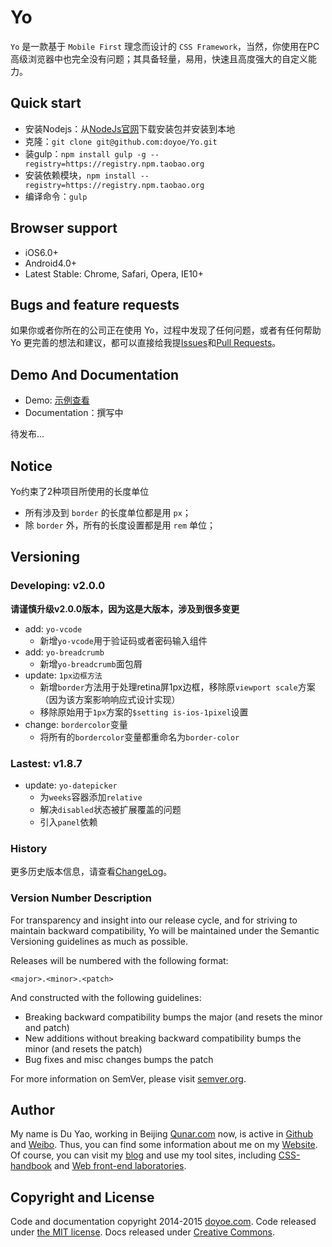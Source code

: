 # Yo

`Yo` 是一款基于 `Mobile First` 理念而设计的 `CSS Framework`，当然，你使用在PC高级浏览器中也完全没有问题；其具备轻量，易用，快速且高度强大的自定义能力。


## Quick start

* 安装Nodejs：从[NodeJs官网](http://nodejs.org)下载安装包并安装到本地
* 克隆：`git clone git@github.com:doyoe/Yo.git`
* 装gulp：`npm install gulp -g --registry=https://registry.npm.taobao.org`
* 安装依赖模块，`npm install --registry=https://registry.npm.taobao.org`
* 编译命令：`gulp`


## Browser support

* iOS6.0+
* Android4.0+
* Latest Stable: Chrome, Safari, Opera, IE10+


## Bugs and feature requests

如果你或者你所在的公司正在使用 Yo，过程中发现了任何问题，或者有任何帮助 Yo 更完善的想法和建议，都可以直接给我提[Issues](https://github.com/doyoe/Yo/issues/new)和[Pull Requests](https://github.com/doyoe/Yo/pulls)。


## Demo And Documentation

* Demo: [示例查看](http://doyoe.github.io/Yo/demo/)
* Documentation：撰写中

待发布...

## Notice

Yo约束了2种项目所使用的长度单位

* 所有涉及到 `border` 的长度单位都是用 `px`；
* 除 `border` 外，所有的长度设置都是用 `rem` 单位；

## Versioning

### Developing: v2.0.0

**请谨慎升级v2.0.0版本，因为这是大版本，涉及到很多变更**
* add: `yo-vcode`
    - 新增`yo-vcode`用于验证码或者密码输入组件
* add: `yo-breadcrumb`
    - 新增`yo-breadcrumb`面包屑
* update: `1px边框方法`
    - 新增`border`方法用于处理retina屏1px边框，移除原`viewport scale`方案（因为该方案影响响应式设计实现）
    - 移除原始用于`1px`方案的`$setting is-ios-1pixel`设置
* change: `bordercolor`变量
    - 将所有的`bordercolor`变量都重命名为`border-color`

### Lastest: v1.8.7

* update: `yo-datepicker`
    - 为`weeks`容器添加`relative`
    - 解决`disabled`状态被扩展覆盖的问题
    - 引入`panel`依赖


### History

更多历史版本信息，请查看[ChangeLog](changelog.md)。


### Version Number Description

For transparency and insight into our release cycle, and for striving to maintain backward compatibility, Yo will be maintained under the Semantic Versioning guidelines as much as possible.

Releases will be numbered with the following format:

`<major>.<minor>.<patch>`

And constructed with the following guidelines:

* Breaking backward compatibility bumps the major (and resets the minor and patch)
* New additions without breaking backward compatibility bumps the minor (and resets the patch)
* Bug fixes and misc changes bumps the patch

For more information on SemVer, please visit [semver.org](http://semver.org/).


## Author

My name is Du Yao, working in Beijing [Qunar.com](http://www.qunar.com) now, is active in [Github](https://github.com/doyoe) and [Weibo](http://weibo.com/doyoe). Thus, you can find some information about me on my [Website](http://www.doyoe.com). Of course, you can visit my [blog](http://blog.doyoe.com) and use my tool sites, including [CSS-handbook](http://css.doyoe.com) and [Web front-end laboratories](http://demo.doyoe.com).


## Copyright and License

Code and documentation copyright 2014-2015 [doyoe.com](http://www.doyoe.com). Code released under [the MIT license](http://opensource.org/licenses/MIT). Docs released under [Creative Commons](http://creativecommons.org/licenses/by/4.0/).